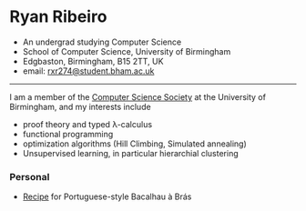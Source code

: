 # Ryan Ribeiro

- An undergrad studying Computer Science
- School of Computer Science, University of Birmingham
- Edgbaston, Birmingham, B15 2TT, UK
- email: rxr274@student.bham.ac.uk

___


I am a member of the [Computer Science Society](https://cssbham.com/) at the University of Birmingham, and my interests include

<p></p>

- proof theory and typed λ-calculus 
- functional programming
- optimization algorithms (Hill Climbing, Simulated annealing)
- Unsupervised learning, in particular hierarchial clustering

### Personal

- [Recipe](https://www.foodandwine.com/recipes/bacalhau-bras-salt-cod-eggs-and-potatoes) for Portuguese-style Bacalhau à Brás
